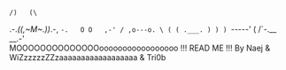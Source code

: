     /)   (\
.-._((,~M~.))_.-,
 `-.   O O   ,-'
   / ,o---o. \
  ( ( .___. ) )
   ) `-----' (
  /`-.__ __.-'\
MOOOOOOOOOOOOOOooooooooooooooooo !!! READ ME !!! By Naej & WiZzzzzzZZzaaaaaaaaaaaaaaaaaa & Tri0b